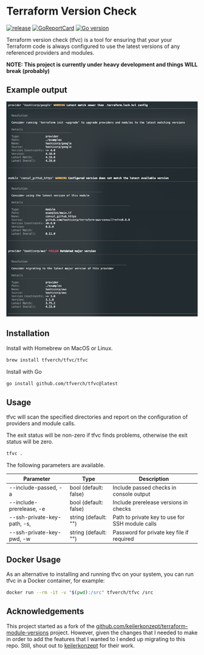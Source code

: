 # Terraform Version Check

[![release](https://img.shields.io/github/v/release/tfverch/tfvc?display_name=tag&color=blueviolet)](https://github.com/tfverch/tfvc/releases)
[![GoReportCard](https://goreportcard.com/badge/github.com/tfverch/tfvc)](https://goreportcard.com/report/github.com/tfverch/tfvc)
[![Go version](https://img.shields.io/github/go-mod/go-version/tfverch/tfvc.svg)](https://github.com/tfverch/tfvc)

Terraform version check (tfvc) is a tool for ensuring that your your Terraform code is always configured to use the latest versions of any referenced providers and modules.

**NOTE: This project is currently under heavy development and things WILL break (probably)**

## Example output

![Example output](example-output.png)

## Installation

Install with Homebrew on MacOS or Linux.

```bash
brew install tfverch/tfvc/tfvc
```

Install with Go

```bash
go install github.com/tfverch/tfvc@latest
```

## Usage

tfvc will scan the specified directories and report on the configuration of providers and module calls.

The exit status will be non-zero if tfvc finds problems, otherwise the exit status will be zero.

```bash
tfvc .
```

The following parameters are available.

| Parameter                   | Type                  | Description                                     |
| --------------------------- | --------------------- | ----------------------------------------------- |
| --include-passed, -a        | bool (default: false) | Include passed checks in console output         |
| --include-prerelease, -e    | bool (default: false) | Include prerelease versions in checks           |
| --ssh-private-key-path, -s, | string (default: "")  | Path to private key to use for SSH module calls |
| --ssh-private-key-pwd, -w   | string (default: "")  | Password for private key file if required       |

## Docker Usage

As an alternative to installing and running tfvc on your system, you can run tfvc in a Docker container, for example:

```bash
docker run --rm -it -v "$(pwd):/src" tfverch/tfvc /src
```

## Acknowledgements

This project started as a fork of the [github.com/keilerkonzept/terraform-module-versions](https://github.com/keilerkonzept/terraform-module-versions) project. However, given the changes that I needed to make in order to add the features that I wanted to I ended up migrating to this repo. Still, shout out to [keilerkonzept](https://github.com/keilerkonzept) for their work.
